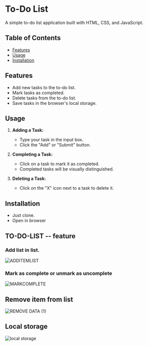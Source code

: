 # To-Do List

A simple to-do list application built with HTML, CSS, and JavaScript.

## Table of Contents

- [Features](#features)
- [Usage](#usage)
- [Installation](#installation)


## Features

- Add new tasks to the to-do list.
- Mark tasks as completed.
- Delete tasks from the to-do list.
- Save tasks in the browser's local storage.

## Usage

1. **Adding a Task:**
   - Type your task in the input box.
   - Click the "Add" or "Submit" button.

2. **Completing a Task:**
   - Click on a task to mark it as completed.
   - Completed tasks will be visually distinguished.

3. **Deleting a Task:**
   - Click on the "X" icon next to a task to delete it.

## Installation
- Just clone. 
- Open in browser
##  TO-DO-LIST -- feature
###  Add list in list.
![ADDITEMLIST](https://github.com/RohitThakur222/Daily-practice/assets/165714274/bf38ea4b-efb6-433b-b307-10f0131a4023)
### Mark as complete or unmark as uncomplete

![MARKCOMPLETE](https://github.com/RohitThakur222/Daily-practice/assets/165714274/e43f49ae-edda-41fe-8238-378298927292)
## Remove item from list 
![REMOVE DATA (1)](https://github.com/RohitThakur222/Daily-practice/assets/165714274/ae6d14da-7d70-408c-8184-a11be6c0e029)
## Local storage
![local storage](https://github.com/RohitThakur222/Daily-practice/assets/165714274/3ac77976-b257-46c0-82ca-34174665649f)
